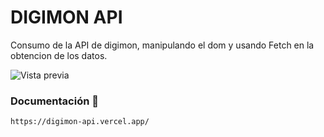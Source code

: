 # DIGIMON API

Consumo de la API de digimon, manipulando el dom y usando Fetch en la obtencion de los datos.

![Vista previa](https://github.com/itsmisce/API-de-Digimon/blob/main/layout.png)

### Documentación 🔧

```
https://digimon-api.vercel.app/
```
